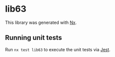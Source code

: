# lib63

This library was generated with [Nx](https://nx.dev).

## Running unit tests

Run `nx test lib63` to execute the unit tests via [Jest](https://jestjs.io).
